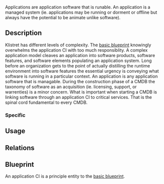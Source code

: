 Applications are application software that is runable.  An application is a managed system (ie. applications may be running or dorment or offline but always have the potential to be animate unlike software).

## Description ##
Klistret has different levels of complexity.  The [basic blueprint](BasicBlueprint.md) knowingly overwhelms the application CI with too much responsiblity.  A complex application model cleaves an application into software products, software features, and software elements populating an application system.  Long before an organization gets to the point of actually distilling the runtime environment into software features the essential urgency is conveying what software is running in a particular context.  An application is any application software that is managable.  During the construction phase of a CMDB the taxonomy of software as an acquisition (ie. licensing, support, or warrenties) is a minor concern.  What is important when starting a CMDB is linking software through an application CI to critical services.  That is the spinal cord fundamental to every CMDB.

### Specific ###

## Usage ##

## Relations ##

## Blueprint ##
An application CI is a principle entity to the [basic blueprint](BasicBlueprint.md).